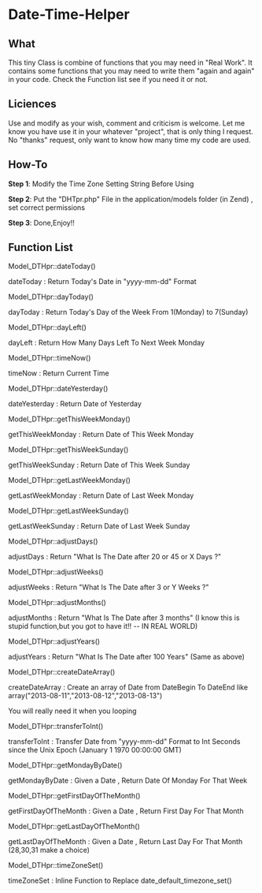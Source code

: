 Date-Time-Helper
================

<h2>What</h2>

This tiny Class is combine of functions that you may need in "Real Work".
It contains some functions that you may need to write them "again and again" in your code.
Check the Function list see if you need it or not.

<h2>Liciences</h2> 

Use and modify as your wish, comment and criticism is welcome.
Let me know you have use it in your whatever "project", that is only thing I request.
No "thanks" request, only want to know how many time my code are used.

<h2>How-To</h2>

<b>Step 1</b>: Modify the Time Zone Setting String Before Using

<b>Step 2</b>: Put the "DHTpr.php" File in the application/models folder (in Zend) , set correct permissions

<b>Step 3</b>: Done,Enjoy!!


<h2>Function List</h2>


Model_DTHpr::dateToday()

dateToday :  Return Today's Date in "yyyy-mm-dd" Format

Model_DTHpr::dayToday()

dayToday : Return Today's Day of the Week From 1(Monday) to 7(Sunday)   

Model_DTHpr::dayLeft()

dayLeft :  Return How Many Days Left To Next Week Monday

Model_DTHpr::timeNow()

timeNow :  Return Current Time

Model_DTHpr::dateYesterday()

dateYesterday : Return Date of Yesterday

Model_DTHpr::getThisWeekMonday()

getThisWeekMonday : Return Date of This Week Monday 

Model_DTHpr::getThisWeekSunday()

getThisWeekSunday : Return Date of This Week Sunday

Model_DTHpr::getLastWeekMonday()

getLastWeekMonday : Return Date of Last Week Monday

Model_DTHpr::getLastWeekSunday()

getLastWeekSunday : Return Date of Last Week Sunday

Model_DTHpr::adjustDays()

adjustDays : Return "What Is The Date after 20 or 45 or X Days ?"

Model_DTHpr::adjustWeeks()

adjustWeeks : Return "What Is The Date after 3 or Y Weeks ?"

Model_DTHpr::adjustMonths()

adjustMonths : Return "What Is The Date after 3 months" (I know this is stupid function,but you got to have it!! -- IN REAL WORLD)

Model_DTHpr::adjustYears()

adjustYears : Return "What Is The Date after 100 Years" (Same as above)

Model_DTHpr::createDateArray()

createDateArray : Create an array of Date from DateBegin To DateEnd like array("2013-08-11","2013-08-12","2013-08-13")

You will really need it when you looping

Model_DTHpr::transferToInt()

transferToInt : Transfer Date from "yyyy-mm-dd" Format to Int Seconds since the Unix Epoch (January 1 1970 00:00:00 GMT)

Model_DTHpr::getMondayByDate()

getMondayByDate : Given a Date , Return Date Of Monday For That Week 

Model_DTHpr::getFirstDayOfTheMonth()

getFirstDayOfTheMonth : Given a Date , Return First Day For That Month

Model_DTHpr::getLastDayOfTheMonth()

getLastDayOfTheMonth : Given a Date , Return Last Day For That Month (28,30,31 make a choice)

Model_DTHpr::timeZoneSet()

timeZoneSet : Inline Function to Replace date_default_timezone_set()




